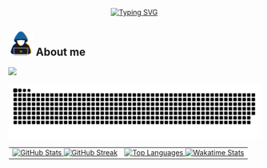<p align="center">
  <a href="https://github.com/madzarm">
    <img src="https://readme-typing-svg.herokuapp.com?font=Press+Start+2P&duration=4000&center=true&pause=1000&color=40c463&random=false&width=500&lines=Maksim+Mad%C5%BEar;Software+Developer;Computer+Science+Student;Tech+Enthusiast" alt="Typing SVG" />
  </a>
</p>

## <picture><img src="https://github.com/madzarm/madzarm/blob/main/resources/about_me.gif" width="50px"></picture> **About me**
![](https://komarev.com/ghpvc/?username=madzarm&color=9be9a8)
<div align="center">
  <img src="https://github.com/madzarm/madzarm/blob/main/resources/grid-snake.svg" alt="snake">
</div>

<table width="100%" style="border-collapse: collapse; border: 1px solid transparent;">
  <tr>
    <td valign="top">
      <a href="https://github.com/madzarm">
        <img src="https://github-readme-stats-5nmg.vercel.app/api?username=madzarm&include_all_commits=true&show_icons=true&hide=stars&rank_icon=github&card_width=495&bg_color=45,9be9a8,30a14e&title_color=fff&text_color=fff&icon_color=fff" alt="GitHub Stats" />
      </a>
      <a href="https://github.com/madzarm">
        <img src="https://streak-stats.demolab.com?user=madzarm&currStreakNum=EC7B00&currStreakLabel=EB5454&sideLabels=FFFFFF&sideNums=FFFFFF&dates=FFFFFF&hide_total_contributions=true&background=45%2CAAFFB891%2C30A14E" alt="GitHub Streak" />
      </a>
    </td>
    <td valign="top">
      <a href="https://github.com/madzarm">
        <img src="https://github-readme-stats-5nmg.vercel.app/api/top-langs/?username=madzarm&card_width=495&bg_color=45,9be9a8,30a14e&title_color=fff&text_color=fff" alt="Top Languages" />
      </a>
      <a href="https://github.com/madzarm">
        <img src="https://github-readme-stats-5nmg.vercel.app/api/wakatime?username=madzarmaksim&custom_title=This%20Year's%20stats%20(2024)&bg_color=45,9be9a8,30a14e&text_color=fff&title_color=fff&icon_color=f5930d&langs_count=8&layout=compact"  alt="Wakatime Stats" />
      </a>
</td>
  </tr>
</table>
